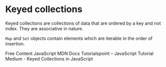 # Keyed collections

Keyed collections are collections of data that are ordered by a key and not index. They are associative in nature.

`Map` and `Set` objects contain elements which are iterable in the order of insertion.

<ResourceGroupTitle>Free Content</ResourceGroupTitle>
<BadgeLink colorScheme='blue' badgeText='Official Website' href='https://developer.mozilla.org/en-US/docs/Web/JavaScript/Guide/Keyed_collections'>JavaScript MDN Docs</BadgeLink>
<BadgeLink colorScheme='blue' badgeText='Official Website' href='https://www.tutorialspoint.com/keyed-collections-in-javascript'>Tutorialspoint – JavaScript Tutorial</BadgeLink>
<BadgeLink badgeText='Read' colorScheme="yellow" href='https://medium.com/@jimmyfarillo/keyed-collections-in-javascript-set-vs-map-vs-weakset-vs-weakmap-f50d86052da2'>Medium - Keyed Collections in JavaScript</BadgeLink>
